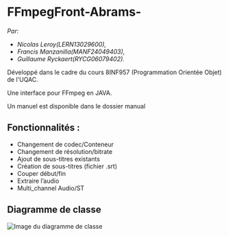 # FFmpegFront-Abrams-

*Par:*
- *Nicolas Leroy(LERN13029600),*
- *Francis Manzanilla(MANF24049403),*
- *Guillaume Ryckaert(RYCG06079402).*

Développé dans le cadre du cours 8INF957 (Programmation Orientée Objet) de l'UQAC.

Une interface pour FFmpeg en JAVA.

Un manuel est disponible dans le dossier manual
## Fonctionnalités :
- Changement de codec/Conteneur
- Changement de résolution/bitrate
- Ajout de sous-titres existants
- Création de sous-titres (fichier .srt)
- Couper début/fin
- Extraire l’audio
- Multi_channel Audio/ST

## Diagramme de classe
![Image du diagramme de classe](https://image.noelshack.com/fichiers/2018/08/2/1519102483-class-diagram-abrams.jpg)
